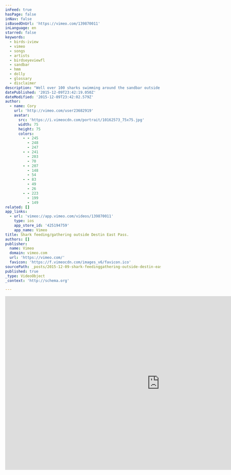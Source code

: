 ```yaml
---
inFeed: true
hasPage: false
inNav: false
isBasedOnUrl: 'https://vimeo.com/139870011'
inLanguage: en
starred: false
keywords:
  - birds-iview
  - vimeo
  - songs
  - artists
  - birdseyeviewfl
  - sandbar
  - hmm
  - dolly
  - glossary
  - disclaimer
description: "Well over 100 sharks swimming around the sandbar outside of Destin Florida's East Pass. Facebook.com/birdseyeviewFL. Birds-iView.com Disclaimer - We do not own all of these songs. All sounds on this Vimeo Channel are for promotional reasons only. Any artistic perspective portrayed in any of the the songs comes from the artist of the song only."
datePublished: '2015-12-09T23:42:19.050Z'
dateModified: '2015-12-09T23:42:02.579Z'
author:
  - name: Cory
    url: 'http://vimeo.com/user23682919'
    avatar:
      src: 'https://i.vimeocdn.com/portrait/10162573_75x75.jpg'
      width: 75
      height: 75
      colors:
        - - 245
          - 248
          - 247
        - - 241
          - 203
          - 70
        - - 207
          - 148
          - 54
        - - 83
          - 49
          - 26
        - - 223
          - 199
          - 149
related: []
app_links:
  - url: 'vimeo://app.vimeo.com/videos/139870011'
    type: ios
    app_store_id: '425194759'
    app_name: Vimeo
title: Shark feeding/gathering outside Destin East Pass.
authors: []
publisher:
  name: Vimeo
  domain: vimeo.com
  url: 'https://vimeo.com/'
  favicon: 'https://f.vimeocdn.com/images_v6/favicon.ico'
sourcePath: _posts/2015-12-09-shark-feedinggathering-outside-destin-east-pass.md
published: true
_type: VideoObject
_context: 'http://schema.org'

---
```

<iframe src="https://cdn.embedly.com/widgets/media.html?src=https%3A%2F%2Fplayer.vimeo.com%2Fvideo%2F139870011&amp;url=https%3A%2F%2Fvimeo.com%2F139870011&amp;image=http%3A%2F%2Fi.vimeocdn.com%2Fvideo%2F536043383_1280.jpg&amp;key=b7d04c9b404c499eba89ee7072e1c4f7&amp;type=text%2Fhtml&amp;schema=vimeo" width="1000" height="563" scrolling="no" frameborder="0" allowfullscreen="allowfullscreen" style=""></iframe>